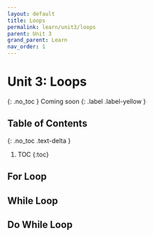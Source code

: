```yaml
---
layout: default
title: Loops
permalink: learn/unit3/loops
parent: Unit 3
grand_parent: Learn
nav_order: 1
---
```


# Unit 3: Loops
{: .no_toc }
Coming soon
{: .label .label-yellow }

## Table of Contents
{: .no_toc .text-delta }

1. TOC
{:toc}

## For Loop

## While Loop

## Do While Loop